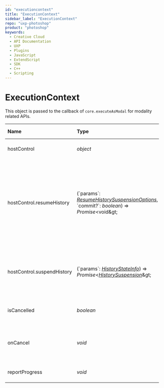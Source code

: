 ```yaml
---
id: "executioncontext"
title: "ExecutionContext"
sidebar_label: "ExecutionContext"
repo: "uxp-photoshop"
product: "photoshop"
keywords:
  - Creative Cloud
  - API Documentation
  - UXP
  - Plugins
  - JavaScript
  - ExtendScript
  - SDK
  - C++
  - Scripting
---
```


# ExecutionContext

This object is passed to the callback of `core.executeAsModal` for modality related APIs.

| Name | Type | Min Version | Description |
| :------ | :------ | :------ | :------ |
| hostControl | *object* | 23.0 | Use the methods in here to control Photoshop state. |
| hostControl.resumeHistory | (&#x60;params&#x60;: [*ResumeHistorySuspensionOptions*](/ps_reference/objects/options/resumehistorysuspensionoptions/), &#x60;commit?&#x60;: *boolean*) &#x3D;&gt; *Promise*&lt;void\&gt; | 23.0 | Call to resume history on a target document. commit (optional): if false, the current modified document state is dropped, and the document returns to the state when &#x60;suspendHistory&#x60; was invoked. |
| hostControl.suspendHistory | (&#x60;params&#x60;: [*HistoryStateInfo*](/ps_reference/objects/options/historystateinfo/)) &#x3D;&gt; *Promise*&lt;[*HistorySuspension*](/ps_reference/objects/returnobjects/historysuspension/)\&gt; | 23.0 | Call to suspend history on a target document, returns the suspension ID which can be used for resumeHistory. |
| isCancelled | *boolean* | 23.0 | True if user has cancelled the modal interaction. |
| onCancel | *void* | 23.0 | If assigned a method, it will be called when user cancels the modal interaction. |
| reportProgress | *void* | 23.0 | Call this to customize the progress bar. |
